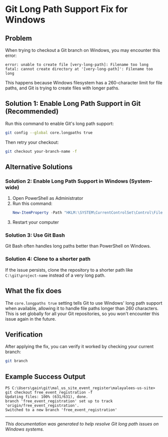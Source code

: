 # Git Long Path Support Fix for Windows

## Problem
When trying to checkout a Git branch on Windows, you may encounter this error:
```
error: unable to create file [very-long-path]: Filename too long
fatal: cannot create directory at '[very-long-path]': Filename too long
```

This happens because Windows filesystem has a 260-character limit for file paths, and Git is trying to create files with longer paths.

## Solution 1: Enable Long Path Support in Git (Recommended)

Run this command to enable Git's long path support:

```bash
git config --global core.longpaths true
```

Then retry your checkout:

```bash
git checkout your-branch-name -f
```

## Alternative Solutions

### Solution 2: Enable Long Path Support in Windows (System-wide)
1. Open PowerShell as Administrator
2. Run this command:
   ```powershell
   New-ItemProperty -Path "HKLM:\SYSTEM\CurrentControlSet\Control\FileSystem" -Name "LongPathsEnabled" -Value 1 -PropertyType DWORD -Force
   ```
3. Restart your computer

### Solution 3: Use Git Bash
Git Bash often handles long paths better than PowerShell on Windows.

### Solution 4: Clone to a shorter path
If the issue persists, clone the repository to a shorter path like `C:\git\project-name` instead of a very long path.

## What the fix does
The `core.longpaths true` setting tells Git to use Windows' long path support when available, allowing it to handle file paths longer than 260 characters. This is set globally for all your Git repositories, so you won't encounter this issue again in the future.

## Verification
After applying the fix, you can verify it worked by checking your current branch:
```bash
git branch
```

## Example Success Output
```
PS C:\Users\gain\git\mal_us_site_event_register\malayalees-us-site> git checkout free_event_registration -f
Updating files: 100% (631/631), done.
branch 'free_event_registration' set up to track 'origin/free_event_registration'.
Switched to a new branch 'free_event_registration'
```

---
*This documentation was generated to help resolve Git long path issues on Windows systems.*
